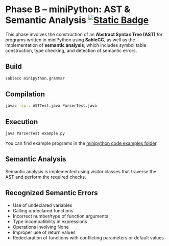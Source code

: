 # Phase B – miniPython: AST & Semantic Analysis [![Static Badge](https://img.shields.io/badge/English-orange)](README.en.md)

This phase involves the construction of an **Abstract Syntax Tree (AST)** for programs written in miniPython using **SableCC**, as well as the implementation of **semantic analysis**, which includes symbol table construction, type checking, and detection of semantic errors.

## Build
```bash
sablecc minipython.grammar
```
## Compilation
```bash
javac -cp . ASTTest.java ParserTest.java
```
## Execution
```bash
java ParserTest example.py
```
You can find example programs in the [minipython code examples folder](https://github.com/Anthippi/MiniPythonCompiler/tree/main/Phase%20B/examples).

## Semantic Analysis
Semantic analysis is implemented using visitor classes that traverse the AST and perform the required checks.

## Recognized Semantic Errors
- Use of undeclared variables
- Calling undeclared functions
- Incorrect number/type of function arguments
- Type incompatibility in expressions
- Operations involving None
- Improper use of return values
- Redeclaration of functions with conflicting parameters or default values
